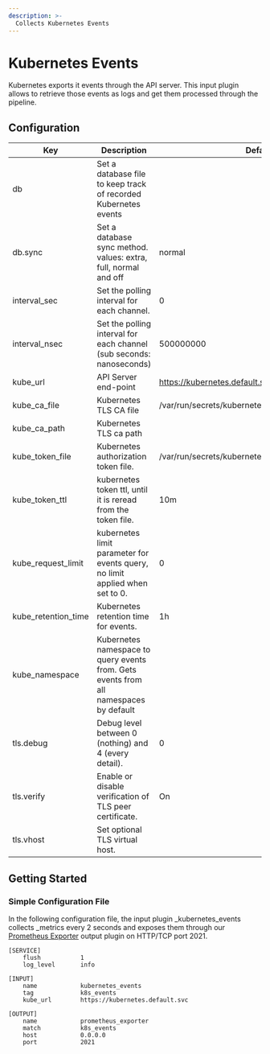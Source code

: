 ```yaml
---
description: >-
  Collects Kubernetes Events
---
```


# Kubernetes Events

Kubernetes exports it events through the API server. This input plugin allows to retrieve those events as logs and get them processed through the pipeline.

## Configuration


| Key                 | Description                                                                           | Default                                              |
|---------------------|---------------------------------------------------------------------------------------|------------------------------------------------------|
| db                  | Set a database file to keep track of recorded Kubernetes events                       |                                                      |
| db.sync             | Set a database sync method. values: extra, full, normal and off                       | normal                                               |
| interval_sec        | Set the polling interval for each channel.                                            | 0                                                    |
| interval_nsec       | Set the polling interval for each channel (sub seconds: nanoseconds)                  | 500000000                                            | 
| kube_url            | API Server end-point                                                                  | https://kubernetes.default.svc                       |
 | kube_ca_file        | Kubernetes TLS CA file                                                                | /var/run/secrets/kubernetes.io/serviceaccount/ca.crt |
 | kube_ca_path        | Kubernetes TLS ca path                                                                |                                                      |
| kube_token_file     | Kubernetes authorization token file.                                                  | /var/run/secrets/kubernetes.io/serviceaccount/token  |
 | kube_token_ttl      | kubernetes token ttl, until it is reread from the token file.                         | 10m                                                  |
| kube_request_limit  | kubernetes limit parameter for events query, no limit applied when set to 0.          | 0                                                    |
 | kube_retention_time | Kubernetes retention time for events.                                                 | 1h                                                   |
 | kube_namespace      | Kubernetes namespace to query events from. Gets events from all namespaces by default |                                                      |
 | tls.debug           | Debug level between 0 (nothing) and 4 (every detail).                                 | 0                                                    |
 | tls.verify          | Enable or disable verification of TLS peer certificate.                               | On                                                   |
 | tls.vhost           | Set optional TLS virtual host.                                                        |                                                      |

## Getting Started

### Simple Configuration File

In the following configuration file, the input plugin _kubernetes_events collects _metrics every 2 seconds and exposes them through our [Prometheus Exporter](../outputs/prometheus-exporter.md) output plugin on HTTP/TCP port 2021.

```text
[SERVICE]
    flush           1
    log_level       info

[INPUT]
    name            kubernetes_events
    tag             k8s_events
    kube_url        https://kubernetes.default.svc

[OUTPUT]
    name            prometheus_exporter
    match           k8s_events
    host            0.0.0.0
    port            2021


```
